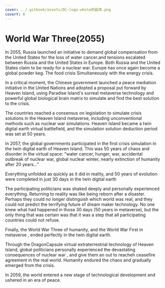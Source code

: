 ```yaml
---
cover: ../.gitbook/assets/DC-logo-whole的副本.png
coverY: 0
---
```


# World War Three(2055)

In 2055, Russia launched an initiative to demand global compensation from the United States for the loss of water cancer.and tensions escalated between Russia and the United States in Europe. Both Russia and the United States claim to be ready for a nuclear war. Europe has once again become a global powder keg. The food crisis Simultaneously with the energy crisis.

In a critical moment, the Chinese government launched a peace mediation initiative in the United Nations and adopted a proposal put forward by Heaven Island, using Paradise Island's surreal metaverse technology and powerful global biological brain matrix to simulate and find the best solution to the crisis.

The countries reached a consensus on legislation to simulate crisis solutions in the Heaven Island metaverse, including unconventional methods such as nuclear war simulations. Heaven Island became a twin digital earth virtual battlefield, and the simulation solution deduction period was set at 50 years.

In 2057, the global governments participated in the first crisis simulation in the twin digital earth of Heaven Island. This was 50 years of chaos and disorder in the virtual space: "water cancer, hunger, war, accidental outbreak of nuclear war, global nuclear winter, nearly extinction of humanity after 20 years..."

Everything unfolded as quickly as it did in reality, and 50 years of evolution were completed in just 30 days in the twin digital earth

The participating politicians was shaked deeply and personally experienced everything. Returning to reality was like being reborn after a disaster. Perhaps they could no longer distinguish which world was real, and they could not predict the terrifying future of dream maker technology. No one knew what had happened in those 30 days (50 years in metaverse), but the only thing that was certain was that it was a step that all participating countries could not refuse.

Finally, the World War Three of humanity, and the World War First in metaverse , ended perfectly in the twin digital earth.

Through the DragonCapsule virtual extraterrestrial technology of Heaven Island, global politicians personally experienced the devastating consequences of nuclear war , and give them an out to reacheh ceasefire agreement in the real world. Humanity endured the chaos and gradually emerged from the crisis.

In 2059, the world entered a new stage of technological development and ushered in an era of peace.

